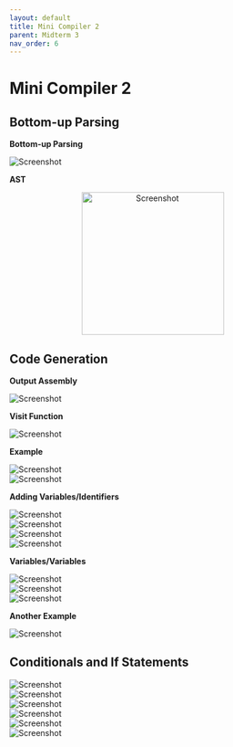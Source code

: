 ```yaml
---
layout: default
title: Mini Compiler 2
parent: Midterm 3
nav_order: 6
---
```

# Mini Compiler 2
## Bottom-up Parsing
**Bottom-up Parsing**
<div>
  <img src="{{ '/images/Screen Shot 2024-04-17 at 2.05.20 PM.png' | relative_url }}" alt="Screenshot">
</div>

**AST**
<div style="text-align: center;">
  <img src="{{ '/images/Screen Shot 2024-04-17 at 2.07.08 PM.png]]![[Screen Shot 2024-04-17 at 2.07.17 PM.png' | relative_url }}" alt="Screenshot" width="250">
</div>

## Code Generation
**Output Assembly**
<div>
  <img src="{{ '/images/Screen Shot 2024-04-17 at 2.10.25 PM.png' | relative_url }}" alt="Screenshot">
</div>

**Visit Function**
<div>
  <img src="{{ '/images/Screen Shot 2024-04-17 at 2.10.46 PM.png' | relative_url }}" alt="Screenshot">
</div>

**Example**
<div>
  <img src="{{ '/images/Screen Shot 2024-04-17 at 2.15.03 PM.png' | relative_url }}" alt="Screenshot">
</div>
<div>
  <img src="{{ '/images/Screen Shot 2024-04-17 at 2.15.20 PM.png' | relative_url }}" alt="Screenshot">
</div>

**Adding Variables/Identifiers**
<div>
  <img src="{{ '/images/Screen Shot 2024-04-17 at 2.17.29 PM.png' | relative_url }}" alt="Screenshot">
</div>
<div>
  <img src="{{ '/images/Screen Shot 2024-04-17 at 2.19.08 PM.png' | relative_url }}" alt="Screenshot">
</div>
<div>
  <img src="{{ '/images/Screen Shot 2024-04-17 at 2.19.45 PM.png' | relative_url }}" alt="Screenshot">
</div>
<div>
  <img src="{{ '/images/Screen Shot 2024-04-17 at 2.19.57 PM.png' | relative_url }}" alt="Screenshot">
</div>

**Variables/Variables**
<div>
  <img src="{{ '/images/Screen Shot 2024-04-17 at 2.25.56 PM.png' | relative_url }}" alt="Screenshot">
</div>
<div>
  <img src="{{ '/images/Screen Shot 2024-04-17 at 2.26.13 PM.png' | relative_url }}" alt="Screenshot">
</div>
<div>
  <img src="{{ '/images/Screen Shot 2024-04-17 at 2.26.26 PM.png' | relative_url }}" alt="Screenshot">
</div>

**Another Example**
<div>
  <img src="{{ '/images/Screen Shot 2024-04-17 at 2.30.39 PM.png' | relative_url }}" alt="Screenshot">
</div>

## Conditionals and If Statements
<div>
  <img src="{{ '/images/Screen Shot 2024-04-17 at 2.32.11 PM.png' | relative_url }}" alt="Screenshot">
</div>
<div>
  <img src="{{ '/images/Screen Shot 2024-04-17 at 2.32.26 PM.png' | relative_url }}" alt="Screenshot">
</div>
<div>
  <img src="{{ '/images/Screen Shot 2024-04-17 at 2.32.47 PM.png' | relative_url }}" alt="Screenshot">
</div>
<div>
  <img src="{{ '/images/Screen Shot 2024-04-17 at 2.33.01 PM.png' | relative_url }}" alt="Screenshot">
</div>
<div>
  <img src="{{ '/images/Screen Shot 2024-04-17 at 2.36.39 PM.png' | relative_url }}" alt="Screenshot">
</div>
<div>
  <img src="{{ '/images/Screen Shot 2024-04-17 at 2.37.28 PM.png' | relative_url }}" alt="Screenshot">
</div>